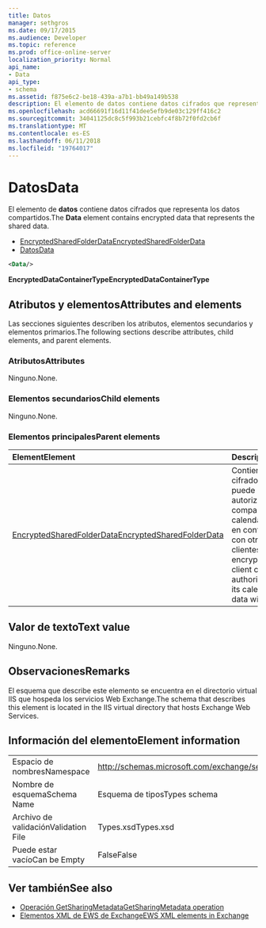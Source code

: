 ```yaml
---
title: Datos
manager: sethgros
ms.date: 09/17/2015
ms.audience: Developer
ms.topic: reference
ms.prod: office-online-server
localization_priority: Normal
api_name:
- Data
api_type:
- schema
ms.assetid: f875e6c2-be18-439a-a7b1-bb49a149b538
description: El elemento de datos contiene datos cifrados que representa los datos compartidos.
ms.openlocfilehash: acd66691f16d11f41dee5efb9de03c129ff416c2
ms.sourcegitcommit: 34041125dc8c5f993b21cebfc4f8b72f0fd2cb6f
ms.translationtype: MT
ms.contentlocale: es-ES
ms.lasthandoff: 06/11/2018
ms.locfileid: "19764017"
---
```

# <a name="data"></a><span data-ttu-id="eb6ec-103">Datos</span><span class="sxs-lookup"><span data-stu-id="eb6ec-103">Data</span></span>

<span data-ttu-id="eb6ec-104">El elemento de **datos** contiene datos cifrados que representa los datos compartidos.</span><span class="sxs-lookup"><span data-stu-id="eb6ec-104">The **Data** element contains encrypted data that represents the shared data.</span></span> 
  
- [<span data-ttu-id="eb6ec-105">EncryptedSharedFolderData</span><span class="sxs-lookup"><span data-stu-id="eb6ec-105">EncryptedSharedFolderData</span></span>](encryptedsharedfolderdata.md)  
- [<span data-ttu-id="eb6ec-106">Datos</span><span class="sxs-lookup"><span data-stu-id="eb6ec-106">Data</span></span>](data.md)
  
```xml
<Data/>
```

<span data-ttu-id="eb6ec-107">**EncryptedDataContainerType**</span><span class="sxs-lookup"><span data-stu-id="eb6ec-107">**EncryptedDataContainerType**</span></span>

## <a name="attributes-and-elements"></a><span data-ttu-id="eb6ec-108">Atributos y elementos</span><span class="sxs-lookup"><span data-stu-id="eb6ec-108">Attributes and elements</span></span>

<span data-ttu-id="eb6ec-109">Las secciones siguientes describen los atributos, elementos secundarios y elementos primarios.</span><span class="sxs-lookup"><span data-stu-id="eb6ec-109">The following sections describe attributes, child elements, and parent elements.</span></span>
  
### <a name="attributes"></a><span data-ttu-id="eb6ec-110">Atributos</span><span class="sxs-lookup"><span data-stu-id="eb6ec-110">Attributes</span></span>

<span data-ttu-id="eb6ec-111">Ninguno.</span><span class="sxs-lookup"><span data-stu-id="eb6ec-111">None.</span></span>
  
### <a name="child-elements"></a><span data-ttu-id="eb6ec-112">Elementos secundarios</span><span class="sxs-lookup"><span data-stu-id="eb6ec-112">Child elements</span></span>

<span data-ttu-id="eb6ec-113">Ninguno.</span><span class="sxs-lookup"><span data-stu-id="eb6ec-113">None.</span></span>
  
### <a name="parent-elements"></a><span data-ttu-id="eb6ec-114">Elementos principales</span><span class="sxs-lookup"><span data-stu-id="eb6ec-114">Parent elements</span></span>

|<span data-ttu-id="eb6ec-115">**Element**</span><span class="sxs-lookup"><span data-stu-id="eb6ec-115">**Element**</span></span>|<span data-ttu-id="eb6ec-116">**Descripción**</span><span class="sxs-lookup"><span data-stu-id="eb6ec-116">**Description**</span></span>|
|:-----|:-----|
|[<span data-ttu-id="eb6ec-117">EncryptedSharedFolderData</span><span class="sxs-lookup"><span data-stu-id="eb6ec-117">EncryptedSharedFolderData</span></span>](encryptedsharedfolderdata.md) <br/> |<span data-ttu-id="eb6ec-118">Contiene los datos cifrados que un cliente puede usar para autorizar el uso compartido de su calendario o póngase en contacto con datos con otros clientes.</span><span class="sxs-lookup"><span data-stu-id="eb6ec-118">Contains the encrypted data that a client can use to authorize the sharing of its calendar or contact data with other clients.</span></span>  <br/> |
   
## <a name="text-value"></a><span data-ttu-id="eb6ec-119">Valor de texto</span><span class="sxs-lookup"><span data-stu-id="eb6ec-119">Text value</span></span>

<span data-ttu-id="eb6ec-120">Ninguno.</span><span class="sxs-lookup"><span data-stu-id="eb6ec-120">None.</span></span>
  
## <a name="remarks"></a><span data-ttu-id="eb6ec-121">Observaciones</span><span class="sxs-lookup"><span data-stu-id="eb6ec-121">Remarks</span></span>

<span data-ttu-id="eb6ec-122">El esquema que describe este elemento se encuentra en el directorio virtual IIS que hospeda los servicios Web Exchange.</span><span class="sxs-lookup"><span data-stu-id="eb6ec-122">The schema that describes this element is located in the IIS virtual directory that hosts Exchange Web Services.</span></span>
  
## <a name="element-information"></a><span data-ttu-id="eb6ec-123">Información del elemento</span><span class="sxs-lookup"><span data-stu-id="eb6ec-123">Element information</span></span>

|||
|:-----|:-----|
|<span data-ttu-id="eb6ec-124">Espacio de nombres</span><span class="sxs-lookup"><span data-stu-id="eb6ec-124">Namespace</span></span>  <br/> |http://schemas.microsoft.com/exchange/services/2006/types  <br/> |
|<span data-ttu-id="eb6ec-125">Nombre de esquema</span><span class="sxs-lookup"><span data-stu-id="eb6ec-125">Schema Name</span></span>  <br/> |<span data-ttu-id="eb6ec-126">Esquema de tipos</span><span class="sxs-lookup"><span data-stu-id="eb6ec-126">Types schema</span></span>  <br/> |
|<span data-ttu-id="eb6ec-127">Archivo de validación</span><span class="sxs-lookup"><span data-stu-id="eb6ec-127">Validation File</span></span>  <br/> |<span data-ttu-id="eb6ec-128">Types.xsd</span><span class="sxs-lookup"><span data-stu-id="eb6ec-128">Types.xsd</span></span>  <br/> |
|<span data-ttu-id="eb6ec-129">Puede estar vacío</span><span class="sxs-lookup"><span data-stu-id="eb6ec-129">Can be Empty</span></span>  <br/> |<span data-ttu-id="eb6ec-130">False</span><span class="sxs-lookup"><span data-stu-id="eb6ec-130">False</span></span>  <br/> |
   
## <a name="see-also"></a><span data-ttu-id="eb6ec-131">Ver también</span><span class="sxs-lookup"><span data-stu-id="eb6ec-131">See also</span></span>

- [<span data-ttu-id="eb6ec-132">Operación GetSharingMetadata</span><span class="sxs-lookup"><span data-stu-id="eb6ec-132">GetSharingMetadata operation</span></span>](getsharingmetadata-operation.md)
- [<span data-ttu-id="eb6ec-133">Elementos XML de EWS de Exchange</span><span class="sxs-lookup"><span data-stu-id="eb6ec-133">EWS XML elements in Exchange</span></span>](ews-xml-elements-in-exchange.md)

